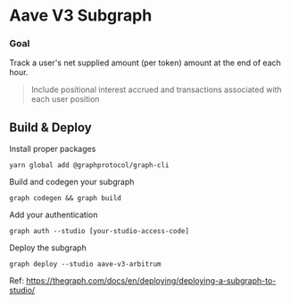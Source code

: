 # Aave V3 Subgraph

### Goal

Track a user's net supplied amount (per token) amount at the end of each hour.

> Include positional interest accrued and transactions associated with each user position

## Build & Deploy

Install proper packages
```
yarn global add @graphprotocol/graph-cli
```

Build and codegen your subgraph
```
graph codegen && graph build
```

Add your authentication
```
graph auth --studio [your-studio-access-code]
```

Deploy the subgraph
```
graph deploy --studio aave-v3-arbitrum
```

Ref: https://thegraph.com/docs/en/deploying/deploying-a-subgraph-to-studio/
